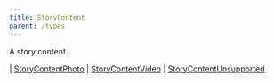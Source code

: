```yaml
---
title: StoryContent
parent: /types
---
```


A story content.

<div class="font-mono whitespace-pre"><span class="opacity-50">|</span> <a href="/gh/types/storycontentphoto"  >StoryContentPhoto</a>
<span class="opacity-50">|</span> <a href="/gh/types/storycontentvideo"  >StoryContentVideo</a>
<span class="opacity-50">|</span> <a href="/gh/types/storycontentunsupported"  >StoryContentUnsupported</a></div>

